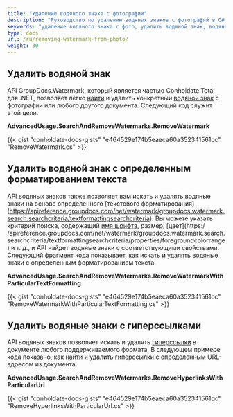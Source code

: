 ```yaml
---
title: "Удаление водяного знака с фотографии"
description: "Руководство по удалению водяных знаков с фотографий в C# с помощью GroupDocs.Watermark, который является частью Conholdate.Total для .NET."
keywords: "удаление водяного знака с фото, удалить водяной знак, водяной знак, удалить водяной знак с фото в c#"
type: docs
url: /ru/removing-watermark-from-photo/
weight: 30
---
```

## Удалить водяной знак

API GroupDocs.Watermark, который является частью Conholdate.Total для .NET, позволяет легко [найти](https://apireference.groupdocs.com/net/watermark/groupdocs.watermark/watermarker/methods/search) и удалить конкретный [водяной знак](https://apireference.groupdocs.com/net/watermark/groupdocs.watermark.search/possiblewatermark) с фотографии или любого другого документа. Следующий код служит этой цели.

**AdvancedUsage.SearchAndRemoveWatermarks.RemoveWatermark**

{{< gist "conholdate-docs-gists" "e464529e174b5eaeca60a352341561cc" "RemoveWatermark.cs" >}}

## Удалить водяной знак с определенным форматированием текста

API водяных знаков также позволяет вам искать и удалять водяные знаки на основе определенного [текстового форматирования] (https://apireference.groupdocs.com/net/watermark/groupdocs.watermark.search.searchcriteria/textformattingsearchcriteria). Вы можете указать критерий поиска, содержащий [имя шрифта](https://apireference.groupdocs.com/net/watermark/groupdocs.watermark.search.searchcriteria/textformattingsearchcriteria/properties/fontname), размер, [цвет](https:/ /apireference.groupdocs.com/net/watermark/groupdocs.watermark.search.searchcriteria/textformattingsearchcriteria/properties/foregroundcolorrange) и т. д., и API найдет водяные знаки с соответствующими свойствами. Следующий фрагмент кода показывает, как искать и удалять водяные знаки с определенным форматированием текста.

**AdvancedUsage.SearchAndRemoveWatermarks.RemoveWatermarkWithParticularTextFormatting**

{{< gist "conholdate-docs-gists" "e464529e174b5eaeca60a352341561cc" "RemoveWatermarkWithParticularTextFormatting.cs" >}}

## Удалить водяные знаки с гиперссылками

API водяных знаков позволяет искать и удалять [гиперссылки](https://apireference.groupdocs.com/net/watermark/groupdocs.watermark.search/hyperlinkpossiblewatermark) в документе любого поддерживаемого формата. В следующем примере кода показано, как найти и удалить гиперссылки с определенным URL-адресом из документа.

**AdvancedUsage.SearchAndRemoveWatermarks.RemoveHyperlinksWithParticularUrl**

{{< gist "conholdate-docs-gists" "e464529e174b5eaeca60a352341561cc" "RemoveHyperlinksWithParticularUrl.cs" >}}









